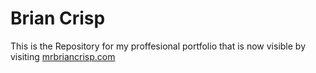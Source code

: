 # Brian Crisp

This is the Repository for my proffesional portfolio that is now visible by
visiting [mrbriancrisp.com](http://mrbriancrisp.com)
